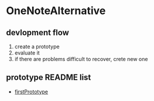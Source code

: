 # OneNoteAlternative


## devlopment flow
1. create a prototype
2. evaluate it
3. if there are problems difficult to recover, crete new one

## prototype README list
- [firstPrototype](firstPrototype/README.md)



